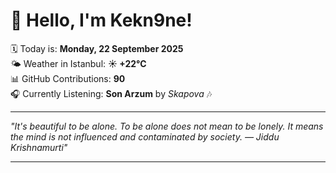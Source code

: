 # 👋 Hello, I'm Kekn9ne!

🗓️ Today is: **Monday, 22 September 2025**  
🌤️ Weather in Istanbul: **☀️   +22°C**  
📊 GitHub Contributions: **90**  
🎧 Currently Listening: **Son Arzum** by *Skapova* 🎶

---

_"It's beautiful to be alone. To be alone does not mean to be lonely. It means the mind is not influenced and contaminated by society. — *Jiddu Krishnamurti*"_

---
